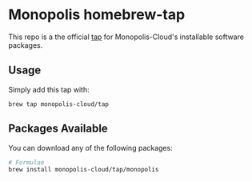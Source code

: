 # Monopolis homebrew-tap

This repo is a the official [tap](https://docs.brew.sh/Taps) for Monopolis-Cloud's installable software packages.

## Usage

Simply add this tap with:

```
brew tap monopolis-cloud/tap
```

## Packages Available

You can download any of the following packages:

```sh
# Formulae
brew install monopolis-cloud/tap/monopolis
```
